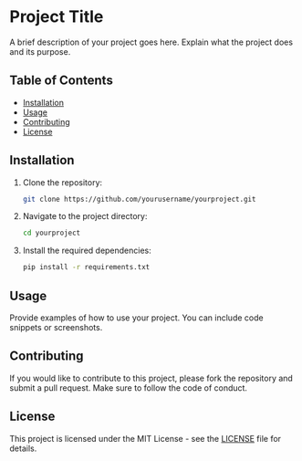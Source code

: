 # Project Title

A brief description of your project goes here. Explain what the project does and its purpose.

## Table of Contents

- [Installation](#installation)
- [Usage](#usage)
- [Contributing](#contributing)
- [License](#license)

## Installation

1. Clone the repository:
   ```bash
   git clone https://github.com/yourusername/yourproject.git
   ```
2. Navigate to the project directory:
   ```bash
   cd yourproject
   ```
3. Install the required dependencies:
   ```bash
   pip install -r requirements.txt
   ```

## Usage

Provide examples of how to use your project. You can include code snippets or screenshots.

## Contributing

If you would like to contribute to this project, please fork the repository and submit a pull request. Make sure to follow the code of conduct.

## License

This project is licensed under the MIT License - see the [LICENSE](LICENSE) file for details.

